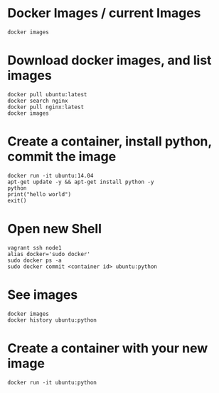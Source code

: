 # Docker Images / current Images

    docker images
  
# Download docker images, and list images

    docker pull ubuntu:latest
    docker search nginx
    docker pull nginx:latest
    docker images 
   
# Create a container, install python, commit the image

    docker run -it ubuntu:14.04
    apt-get update -y && apt-get install python -y
    python
    print("hello world")
    exit()

# Open new Shell

    vagrant ssh node1    
    alias docker='sudo docker'
    sudo docker ps -a
    sudo docker commit <container id> ubuntu:python 

# See images

    docker images
    docker history ubuntu:python

# Create a container with your new image

    docker run -it ubuntu:python